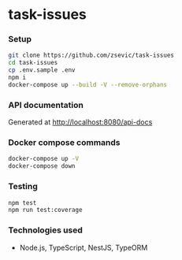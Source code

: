 # task-issues

### Setup

```bash
git clone https://github.com/zsevic/task-issues
cd task-issues
cp .env.sample .env
npm i
docker-compose up --build -V --remove-orphans
```

### API documentation

Generated at [http://localhost:8080/api-docs](http://localhost:8080/api-docs)

### Docker compose commands

```bash
docker-compose up -V
docker-compose down
```

### Testing

```bash
npm test
npm run test:coverage
```

### Technologies used

- Node.js, TypeScript, NestJS, TypeORM
